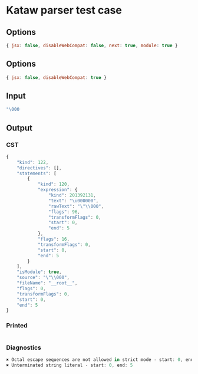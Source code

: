 # Kataw parser test case

## Options

`````js
{ jsx: false, disableWebCompat: false, next: true, module: true }
`````

## Options

`````js
{ jsx: false, disableWebCompat: true }
`````

## Input

`````js
"\000
`````

## Output

### CST

```javascript
{
    "kind": 122,
    "directives": [],
    "statements": [
        {
            "kind": 120,
            "expression": {
                "kind": 201392131,
                "text": "\u000000",
                "rawText": "\"\\000",
                "flags": 96,
                "transformFlags": 0,
                "start": 0,
                "end": 5
            },
            "flags": 16,
            "transformFlags": 0,
            "start": 0,
            "end": 5
        }
    ],
    "isModule": true,
    "source": "\"\\000",
    "fileName": "__root__",
    "flags": 0,
    "transformFlags": 0,
    "start": 0,
    "end": 5
}
```

### Printed

```javascript

```

### Diagnostics

```javascript
✖ Octal escape sequences are not allowed in strict mode - start: 0, end: 3
✖ Unterminated string literal - start: 0, end: 5

```

